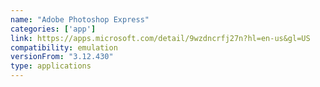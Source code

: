 ```yaml
---
name: "Adobe Photoshop Express"
categories: ['app']
link: https://apps.microsoft.com/detail/9wzdncrfj27n?hl=en-us&gl=US
compatibility: emulation
versionFrom: "3.12.430"
type: applications
---
```



